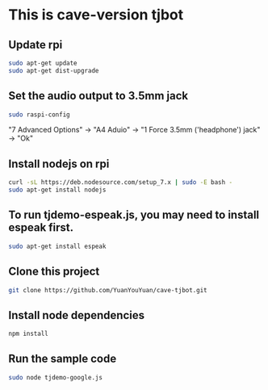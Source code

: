 # This is cave-version tjbot


## Update rpi

```sh
sudo apt-get update
sudo apt-get dist-upgrade
```

## Set the audio output to 3.5mm jack

```sh
sudo raspi-config
```
"7 Advanced Options" -> "A4 Aduio" -> "1 Force 3.5mm ('headphone') jack" -> "Ok"


## Install nodejs on rpi

```sh
curl -sL https://deb.nodesource.com/setup_7.x | sudo -E bash -
sudo apt-get install nodejs
```

## To run tjdemo-espeak.js, you may need to install espeak first.

```sh
sudo apt-get install espeak
```

## Clone this project

```sh
git clone https://github.com/YuanYouYuan/cave-tjbot.git
```

## Install node dependencies

```sh
npm install
```

## Run the sample code

```sh
sudo node tjdemo-google.js
```



